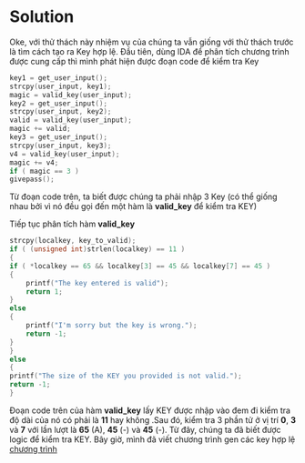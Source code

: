 # Solution

Oke, với thử thách này nhiệm vụ của chúng ta vẫn giống với thử thách trước là tìm cách tạo ra Key hợp lệ.
Đầu tiên, dùng IDA để phân tích chương trình được cung cấp thì mình phát hiện được đoạn code để kiểm tra Key

```c
key1 = get_user_input();
strcpy(user_input, key1);
magic = valid_key(user_input);
key2 = get_user_input();
strcpy(user_input, key2);
valid = valid_key(user_input);
magic += valid;
key3 = get_user_input();
strcpy(user_input, key3);
v4 = valid_key(user_input);
magic += v4;
if ( magic == 3 )
givepass();
```

Từ đoạn code trên, ta biết được chúng ta phải nhập 3 Key (có thể giống nhau bởi vì nó đều gọi đến một hàm là **valid_key** để kiểm tra KEY)

Tiếp tục phân tích hàm **valid_key**

```c
strcpy(localkey, key_to_valid);
if ( (unsigned int)strlen(localkey) == 11 )
{
if ( *localkey == 65 && localkey[3] == 45 && localkey[7] == 45 )
{
    printf("The key entered is valid");
    return 1;
}
else
{
    printf("I'm sorry but the key is wrong.");
    return -1;
}
}
else
{
printf("The size of the KEY you provided is not valid.");
return -1;
}
```

Đoạn code trên của hàm **valid_key** lấy KEY được nhập vào đem đi kiểm tra độ dài của nó có phải là **11** hay không .Sau đó, kiểm tra 3 phần tử ở vị trí **0**, **3** và **7** với lần lượt là **65** (A), **45** (-) và **45** (-).
Từ đây, chúng ta đã biết được logic để kiểm tra KEY. Bây giờ, mình đã viết chương trình gen các key hợp lệ [chương trình](keygen.py)
